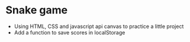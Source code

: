 <h1>Snake game</h1>
<ul>
  <li>Using HTML, CSS and javascript api canvas to practice a little project</li>
  <li>Add a function to save scores in localStorage</li>
</ul>
